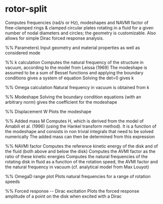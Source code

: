 # rotor-split
Computes frequencies (rad/s or Hz), modeshapes and NAVMI factor of free-clamped rings &amp; clamped circular plates rotating
in a fluid for a given number of nodal diameters and circles; the geometry is customizable. Also allows for simple Dirac forced
response analysis.

%% Parameters\\
Input geometry and material properties as well as considered mode

%% k calculation
Computes the natural frequency of the structure in vacuum, according to the model from Leissa (1969)
The modeshape is assumed to be a sum of Bessel functions and applying the boundary conditions gives a system of equation
Solving the det=0 gives k

%% Omega calculation
Natural frequency in vacuum is obtained from k

%% Modeshape
Solving the boundary condition equations (with an arbitrary norm) gives the coefficient for the modeshape

%% Displacement W
Plots the modeshape

%% Added mass M
Computes H, which is derived from the model of Amabili et al. (1996) (using the Hankel transform method). It is a function
of the modeshape and consists in non trivial integrals that need to be solved numerically
The added mass can then be determined from this expression

%% NAVMI factor
Computes the reference kinetic energy of the disk and of the fluid (both above and below the disk)
Computes the AVMI factor as the ratio of these kinetic energies
Computes the natural frequencies of the rotating disk in fluid as a function of the rotation speed, the AVMI factor and the
natural frequency in vacuum (cf. analytical model from Max Louyot)

%% OmegaD range plot
Plots natural frequencies for a range of rotation speeds

%% Forced response -- Dirac excitation
Plots the forced response amplitude of a point on the disk when excited with a Dirac
